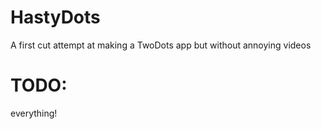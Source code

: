 # HastyDots

A first cut attempt at making a TwoDots app but without annoying videos

# TODO:

everything!
